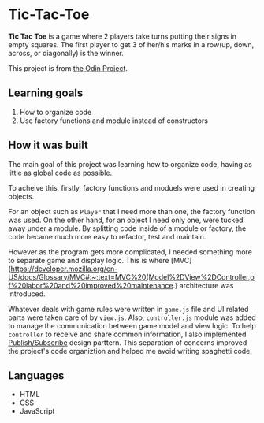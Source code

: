 # Tic-Tac-Toe

**Tic Tac Toe** is a game where 2 players take turns putting their signs in empty squares. The first player to get 3 of her/his marks in a row(up, down, across, or diagonally) is the winner.

This project is from [the Odin Project](https://www.theodinproject.com/lessons/node-path-javascript-tic-tac-toe).

## Learning goals

1. How to organize code
2. Use factory functions and module instead of constructors

## How it was built

The main goal of this project was learning how to organize code, having as little as global code as possible.

To acheive this, firstly, factory functions and moduels were used in creating objects.

For an object such as `Player` that I need more than one, the factory function was used. On the other hand, for an object I need only one, were tucked away under a module.
By splitting code inside of a module or factory, the code became much more easy to refactor, test and maintain.

However as the program gets more complicated, I needed something more to separate game and display logic. This is where [MVC](https://developer.mozilla.org/en-US/docs/Glossary/MVC#:~:text=MVC%20(Model%2DView%2DController,of%20labor%20and%20improved%20maintenance.) architecture was introduced.

Whatever deals with game rules were written in `game.js` file and UI related parts were taken care of by `view.js`. Also, `controller.js` module was added to manage the communication between game model and view logic. To help `controller` to receive and share common information, I also implemented [Publish/Subscribe](https://ably.com/topic/pub-sub) design parttern. This separation of concerns improved the project's code organiztion and helped me avoid writing spaghetti code.

## Languages

- HTML
- CSS
- JavaScript
